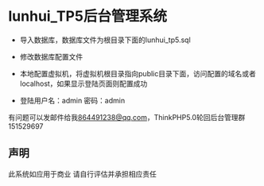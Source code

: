 # lunhui_TP5后台管理系统

- 导入数据库，数据库文件为根目录下面的lunhui_tp5.sql
- 修改数据库配置文件

- 本地配置虚拟机，将虚拟机根目录指向public目录下面，访问配置的域名或者localhost，如果显示登陆页面则配置成功
- 登陆用户名：admin 密码：admin

有问题可以发邮件给我<864491238@qq.com>，ThinkPHP5.0轮回后台管理群151529697

## 声明
此系统如应用于商业 请自行评估并承担相应责任
